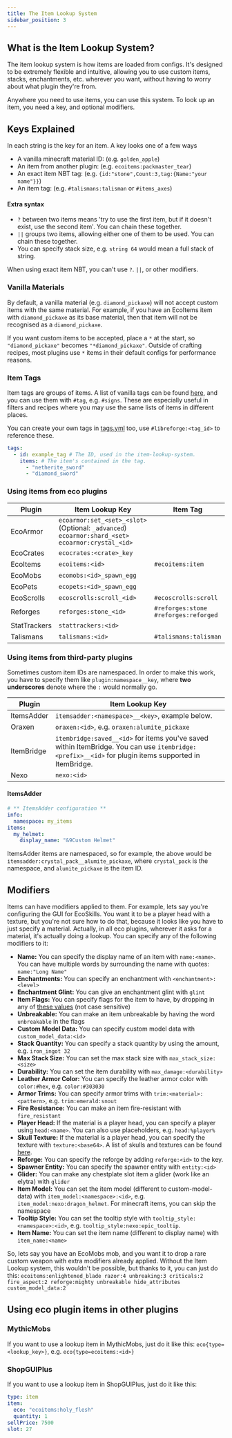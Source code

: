 ```yaml
---
title: The Item Lookup System
sidebar_position: 3
---
```


## What is the Item Lookup System?

The item lookup system is how items are loaded from configs. It's designed to be extremely flexible and intuitive, allowing you to use custom items, stacks, enchantments, etc. wherever you want, without having to worry about what plugin they're from.

Anywhere you need to use items, you can use this system. To look up an item, you need a key, and optional modifiers.

## Keys Explained

In each string is the key for an item. A key looks one of a few ways

- A vanilla minecraft material ID: (e.g. `golden_apple`)
- An item from another plugin: (e.g. `ecoitems:packmaster_tear`)
- An exact item NBT tag: (e.g. `{id:"stone",Count:3,tag:{Name:"your name"}}`)
- An item tag: (e.g. `#talismans:talisman` or `#items_axes`)

#### Extra syntax

- `?` between two items means 'try to use the first item, but if it doesn't exist, use the second item'. You can chain these together.
- `||` groups two items, allowing either one of them to be used. You can chain these together.
- You can specify stack size, e.g. `string 64` would mean a full stack of string.

When using exact item NBT, you can't use `?`. `||`, or other modifiers.

### Vanilla Materials

By default, a vanilla material (e.g. `diamond_pickaxe`) will not accept custom items with the same material. For example, if you have an EcoItems item with `diamond_pickaxe` as its base material,
then that item will not be recognised as a `diamond_pickaxe`.

If you want custom items to be accepted, place a `*` at the start, so `"diamond_pickaxe"` becomes `"*diamond_pickaxe"`. Outside of crafting recipes, most plugins use `*` items in their
default configs for performance reasons.

### Item Tags

Item tags are groups of items. A list of vanilla tags can be found [here](https://hub.spigotmc.org/javadocs/bukkit/org/bukkit/Tag.html), and you can use them with `#tag`, e.g. `#signs`. These are especially useful in filters and recipes where you may use the same lists of items in different places.

You can create your own tags in [tags.yml](https://plugins.auxilor.io/all-plugins/the-item-lookup-system#item-tags) too, use `#libreforge:<tag_id>` to reference these.
```yaml
tags:
  - id: example_tag # The ID, used in the item-lookup-system.
    items: # The item's contained in the tag.
      - "netherite_sword"
      - "diamond_sword"
```

### Using items from eco plugins

| Plugin       | Item Lookup Key                                                                                             | Item Tag                              |
| ------------ | ----------------------------------------------------------------------------------------------------------- | ------------------------------------- |
| EcoArmor     | `ecoarmor:set_<set>_<slot>` (Optional: `_advanced`) <br/>`ecoarmor:shard_<set>`<br/>`ecoarmor:crystal_<id>` |                                       |
| EcoCrates    | `ecocrates:<crate>_key`                                                                                     |                                       |
| EcoItems     | `ecoitems:<id>`                                                                                             | `#ecoitems:item`                      |
| EcoMobs      | `ecomobs:<id>_spawn_egg`                                                                                    |                                       |
| EcoPets      | `ecopets:<id>_spawn_egg`                                                                                    |                                       |
| EcoScrolls   | `ecoscrolls:scroll_<id>`                                                                                    | `#ecoscrolls:scroll`                  |
| Reforges     | `reforges:stone_<id>`                                                                                       | `#reforges:stone`<br/>`#reforges:reforged` |
| StatTrackers | `stattrackers:<id>`                                                                                         |                                       |
| Talismans    | `talismans:<id>`                                                                                            | `#talismans:talisman`                 |

### Using items from third-party plugins

Sometimes custom item IDs are namespaced. In order to make this work, you have to specify them like `plugin:namespace__key`, where **two underscores** denote where the `:` would normally go.

| Plugin     | Item Lookup Key                                                                                                                                      |
|------------|------------------------------------------------------------------------------------------------------------------------------------------------------|
| ItemsAdder | `itemsadder:<namespace>__<key>`, example below.                                                                                                      |
| Oraxen     | `oraxen:<id>`, e.g. `oraxen:alumite_pickaxe`                                                                                                         |
| ItemBridge | `itembridge:saved__<id>` for items you've saved within ItemBridge. You can use `itembridge:<prefix>__<id>` for plugin items supported in ItemBridge. |
| Nexo       | `nexo:<id>`                                                                                                                                          |                                                                                                                                         |

#### ItemsAdder

```yaml
# ** ItemsAdder configuration **
info:
  namespace: my_items
items:
  my_helmet:
    display_name: "&9Custom Helmet"
```

ItemsAdder items are namespaced, so for example, the above would be `itemsadder:crystal_pack__alumite_pickaxe`, where `crystal_pack` is the namespace, and `alumite_pickaxe` is the item ID.

## Modifiers

Items can  have modifiers applied to them. For example, lets say you're configuring the GUI for EcoSkills. You want it to be a player head with a texture, but you're not sure how to do that, because it looks like you have to just specify a material. Actually, in all eco plugins, wherever it asks for a material, it's actually doing a lookup. You can specify any of the following modifiers to it:

- **Name:** You can specify the display name of an item with `name:<name>`. You can have multiple words by surrounding the name with quotes: `name:"Long Name"`
- **Enchantments:** You can specify an enchantment with `<enchantment>:<level>`
- **Enchantment Glint:** You can give an enchantment glint with `glint`
- **Item Flags:** You can specify flags for the item to have, by dropping in any of [these values](https://hub.spigotmc.org/javadocs/bukkit/org/bukkit/inventory/ItemFlag.html) (not case sensitive)
- **Unbreakable:** You can make an item unbreakable by having the word `unbreakable` in the flags
- **Custom Model Data:** You can specify custom model data with `custom_model_data:<id>`
- **Stack Quantity:** You can specify a stack quantity by using the amount, e.g. `iron_ingot 32`
- **Max Stack Size:** You can set the max stack size with `max_stack_size:<size>`
- **Durability:** You can set the item durability with `max_damage:<durability>`
- **Leather Armor Color:** You can specify the leather armor color with `color:#hex`, e.g. `color:#303030`
- **Armor Trims:** You can specify armor trims with `trim:<material>:<pattern>`, e.g. `trim:emerald:snout`
- **Fire Resistance:** You can make an item fire-resistant with `fire_resistant`
- **Player Head:** If the material is a player head, you can specify a player using `head:<name>`. You can also use placeholders, e.g. `head:%player%`
- **Skull Texture:** If the material is a player head, you can specify the texture with `texture:<base64>`. A list of skulls and textures can be found [here](https://minecraft-heads.com/).
- **Reforge:** You can specify the reforge by adding `reforge:<id>` to the key.
- **Spawner Entity:** You can specify the spawner entity with `entity:<id>`
- **Glider:** You can make any chestplate slot item a glider (work like an elytra) with `glider`
- **Item Model:** You can set the item model (different to custom-model-data) with `item_model:<namespace>:<id>`, e.g. `item_model:nexo:dragon_helmet`. For minecraft items, you can skip the namespace
- **Tooltip Style:** You can set the tooltip style with `tooltip_style:<namespace>:<id>`, e.g. `tooltip_style:nexo:epic_tooltip`.
- **Item Name:** You can set the item name (different to display name) with `item_name:<name>`

So, lets say you have an EcoMobs mob, and you want it to drop a rare custom weapon with extra modifiers already applied. Without the Item Lookup system, this wouldn't be possible, but thanks to it, you can just do this: `ecoitems:enlightened_blade razor:4 unbreaking:3 criticals:2 fire_aspect:2 reforge:mighty unbreakable hide_attributes custom_model_data:2`

## Using eco plugin items in other plugins

### MythicMobs
If you want to use a lookup item in MythicMobs, just do it like this: `eco{type=<lookup_key>}`, e.g. `eco{type=ecoitems:<id>}`

### ShopGUIPlus

If you want to use a lookup item in ShopGUIPlus, just do it like this:

```yaml
type: item
item:
  eco: "ecoitems:holy_flesh"
  quantity: 1
sellPrice: 7500
slot: 27
```

